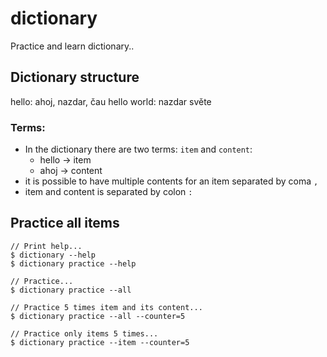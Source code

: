 # dictionary
Practice and learn dictionary..

## Dictionary structure
hello:		 		   ahoj, nazdar, čau
hello world:		 nazdar světe

### Terms:
* In the dictionary there are two terms: `item` and `content`:
  - hello -> item
  - ahoj -> content
* it is possible to have multiple contents for an item separated by coma `,`
* item and content is separated by colon `:`


## Practice all items
```
// Print help...
$ dictionary --help
$ dictionary practice --help

// Practice...
$ dictionary practice --all

// Practice 5 times item and its content...
$ dictionary practice --all --counter=5

// Practice only items 5 times...
$ dictionary practice --item --counter=5
```